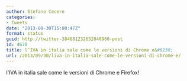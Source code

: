```yaml
---
author: Stefano Cecere
categories:
- Tweets
date: "2013-09-30T15:08:47Z"
format: status
guid: http://twitter-384681232652840960-post
id: 4678
title: l’IVA in italia sale come le versioni di Chrome e&#8230;
url: /2013/09/30/liva-in-italia-sale-come-le-versioni-di-chrome-e/
---
```


l’IVA in italia sale come le versioni di Chrome e Firefox!